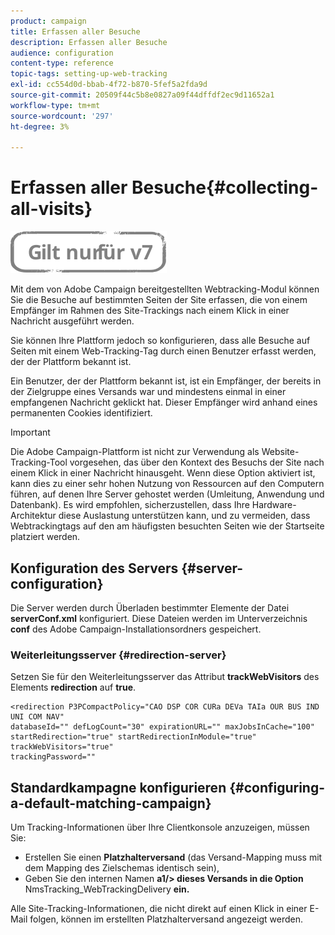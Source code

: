 ```yaml
---
product: campaign
title: Erfassen aller Besuche
description: Erfassen aller Besuche
audience: configuration
content-type: reference
topic-tags: setting-up-web-tracking
exl-id: cc554d0d-bbab-4f72-b870-5fef5a2fda9d
source-git-commit: 20509f44c5b8e0827a09f44dffdf2ec9d11652a1
workflow-type: tm+mt
source-wordcount: '297'
ht-degree: 3%

---
```


# Erfassen aller Besuche{#collecting-all-visits}

![](../../assets/v7-only.svg)

Mit dem von Adobe Campaign bereitgestellten Webtracking-Modul können Sie die Besuche auf bestimmten Seiten der Site erfassen, die von einem Empfänger im Rahmen des Site-Trackings nach einem Klick in einer Nachricht ausgeführt werden.

Sie können Ihre Plattform jedoch so konfigurieren, dass alle Besuche auf Seiten mit einem Web-Tracking-Tag durch einen Benutzer erfasst werden, der der Plattform bekannt ist.

Ein Benutzer, der der Plattform bekannt ist, ist ein Empfänger, der bereits in der Zielgruppe eines Versands war und mindestens einmal in einer empfangenen Nachricht geklickt hat. Dieser Empfänger wird anhand eines permanenten Cookies identifiziert.

>[!IMPORTANT]
>
>Die Adobe Campaign-Plattform ist nicht zur Verwendung als Website-Tracking-Tool vorgesehen, das über den Kontext des Besuchs der Site nach einem Klick in einer Nachricht hinausgeht. Wenn diese Option aktiviert ist, kann dies zu einer sehr hohen Nutzung von Ressourcen auf den Computern führen, auf denen Ihre Server gehostet werden (Umleitung, Anwendung und Datenbank). Es wird empfohlen, sicherzustellen, dass Ihre Hardware-Architektur diese Auslastung unterstützen kann, und zu vermeiden, dass Webtrackingtags auf den am häufigsten besuchten Seiten wie der Startseite platziert werden.

## Konfiguration des Servers {#server-configuration}

Die Server werden durch Überladen bestimmter Elemente der Datei **serverConf.xml** konfiguriert. Diese Dateien werden im Unterverzeichnis **conf** des Adobe Campaign-Installationsordners gespeichert.

### Weiterleitungsserver {#redirection-server}

Setzen Sie für den Weiterleitungsserver das Attribut **trackWebVisitors** des Elements **redirection** auf **true**.

```
<redirection P3PCompactPolicy="CAO DSP COR CURa DEVa TAIa OUR BUS IND UNI COM NAV"
databaseId="" defLogCount="30" expirationURL="" maxJobsInCache="100"
startRedirection="true" startRedirectionInModule="true" trackWebVisitors="true"
trackingPassword=""
```

## Standardkampagne konfigurieren {#configuring-a-default-matching-campaign}

Um Tracking-Informationen über Ihre Clientkonsole anzuzeigen, müssen Sie:

* Erstellen Sie einen **Platzhalterversand** (das Versand-Mapping muss mit dem Mapping des Zielschemas identisch sein),
* Geben Sie den internen Namen **a1/> dieses Versands in die Option** NmsTracking_WebTrackingDelivery **ein.**

Alle Site-Tracking-Informationen, die nicht direkt auf einen Klick in einer E-Mail folgen, können im erstellten Platzhalterversand angezeigt werden.
